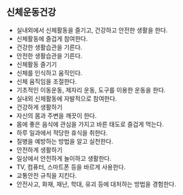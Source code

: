 ## 신체운동건강
* 실내외에서 신체활동을 즐기고, 건강하고 안전한 생활을 한다.
* 신체활동에 즐겁게 참여한다.
* 건강한 생활습관을 기른다.
* 안전한 생활습관을 기른다.
* 신체활동 즐기기
* 신체를 인식하고 움직인다.
* 신체 움직임을 조절한다.
* 기초적인 이동운동, 제자리 운동, 도구를 이용한 운동을 한다.
* 실내외 신체활동에 자발적으로 참여한다.
* 건강하게 생활하기
* 자신의 몸과 주변을 깨끗이 한다.
* 몸에 좋은 음식에 관심을 가지고 바른 태도로 즐겁게 먹는다.
* 하루 일과에서 적당한 휴식을 취한다.
* 질병을 예방하는 방법을 알고 실천한다.
* 안전하게 생활하기
* 일상에서 안전하게 놀이하고 생활한다.
* TV, 컴퓨터, 스마트폰 등을 바르게 사용한다.
* 교통안전 규칙을 지킨다.
* 안전사고, 화재, 재난, 학대, 유괴 등에 대처하는 방법을 경험한다.
